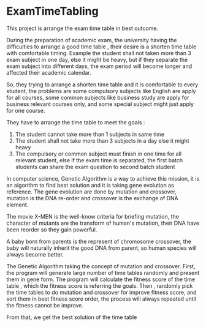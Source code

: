 # ExamTimeTabling

This project is arrange the exam time table in best outcome.

During the preparation of academic exam, the university having the difficulties to arrange a good time table , 
their desire is a shorten time table with comfortable timing.  Example the student shall not taken more than 3 exam subject in one day, else it might be heavy, but if they separate the exam subject into different days, the exam period will become longer and affected their academic calendar. 

So, they trying to arrange a shorten time table and it is comfortable to every student, the problems are some compulsory subjects like English are apply for all courses, some common subjects like business study are apply for business relevant courses only, and some special subject might just apply for one course. 

They have to arrange the time table to meet the goals :
1. The student cannot take more than 1 subjects in same time
2. The student shall not take more than 3 subjects in a day else it might heavy
3. The compulsory or common subject must finish in one time for all relevant student, else if the exam time is separated, the first batch students can share the exam question to second batch student

In computer science, Genetic Algorithm is a way to achieve this mission, it is an algorithm to find best solution and it is taking gene evolution as reference. The gene evolution are done by mutation and crossover,
mutation is the DNA re-order and crossover is the exchange of DNA element.

The movie X-MEN is the well-know criteria for briefing mutation, the character of mutants are the transform of human's mutation, 
their DNA have been reorder so they gain powerful. 

A baby born from parents is the represent of chromosome crossover,  the baby will naturally inherit the good DNA from parent, so human species will always become better. 

The Genetic Algorithm taking the concept of mutation and crossover. 
First, the program will generate large number of time tables randomly and present them in gene form. 
The program will calculate the fitness score of the time table , which the fitness score is referring the goals. 
Then , randomly pick the time tables to do mutation and crossover for improve fitness score, 
and sort them in best fitness score order, the process will always repeated until the fitness cannot be improve.

From that, we get the best solution of the time table

